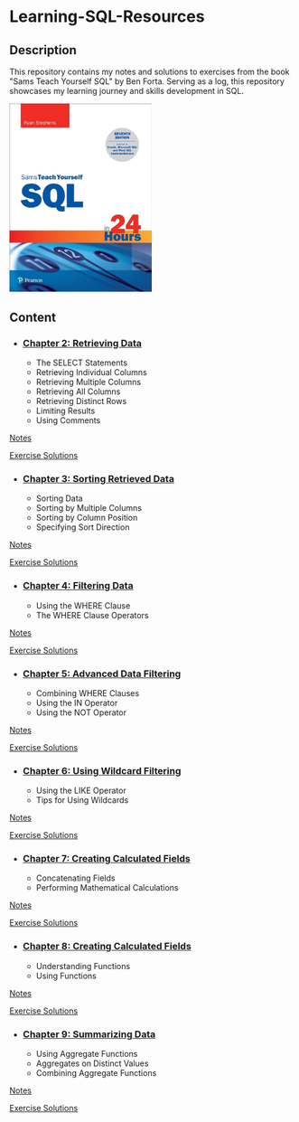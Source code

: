 # Learning-SQL-Resources

## Description

This repository contains my notes and solutions to exercises from the book "Sams Teach Yourself SQL" by Ben Forta. Serving as a log, this repository showcases my learning journey and skills development in SQL.

<p align="left">
    <img src="https://github.com/RicardoHRomero/Learning-SQL-Resources/blob/main/cover.jpg" alt="Texto Alternativo" width="252.3" height="333.3">
</p>

## Content

* ### [Chapter 2: Retrieving Data](https://github.com/RicardoHRomero/Learning-SQL-Resources/tree/main/Chapter_2)

  * The SELECT Statements
  * Retrieving Individual Columns
  * Retrieving Multiple Columns
  * Retrieving All Columns
  * Retrieving Distinct Rows
  * Limiting Results
  * Using Comments
    

[Notes](https://github.com/RicardoHRomero/Learning-SQL-Resources/tree/main/Chapter_2/Notes)

[Exercise Solutions](https://github.com/RicardoHRomero/Learning-SQL-Resources/tree/main/Chapter_2/Challenges)

* ### [Chapter 3: Sorting Retrieved Data](https://github.com/RicardoHRomero/Learning-SQL-Resources/tree/main/Chapter_3)

  * Sorting Data
  * Sorting by Multiple Columns
  * Sorting by Column Position
  * Specifying Sort Direction
    

[Notes](https://github.com/RicardoHRomero/Learning-SQL-Resources/tree/main/Chapter_3/Notes)

[Exercise Solutions](https://github.com/RicardoHRomero/Learning-SQL-Resources/tree/main/Chapter_3/Challenges)

* ### [Chapter 4: Filtering Data](https://github.com/RicardoHRomero/Learning-SQL-Resources/tree/main/Chapter_4)

  * Using the WHERE Clause
  * The WHERE Clause Operators

[Notes](https://github.com/RicardoHRomero/Learning-SQL-Resources/tree/main/Chapter_4/Notes)

[Exercise Solutions](https://github.com/RicardoHRomero/Learning-SQL-Resources/tree/main/Chapter_4/Challenges)


* ### [Chapter 5: Advanced Data Filtering](https://github.com/RicardoHRomero/Learning-SQL-Resources/tree/main/Chapter_5)

  * Combining WHERE Clauses
  * Using the IN Operator
  * Using the NOT Operator
    

[Notes](https://github.com/RicardoHRomero/Learning-SQL-Resources/tree/main/Chapter_5/Notes)

[Exercise Solutions](https://github.com/RicardoHRomero/Learning-SQL-Resources/tree/main/Chapter_5/Challenges)

* ### [Chapter 6: Using Wildcard Filtering](https://github.com/RicardoHRomero/Learning-SQL-Resources/tree/main/Chapter_6)

  * Using the LIKE Operator
  * Tips for Using Wildcards
    

[Notes](https://github.com/RicardoHRomero/Learning-SQL-Resources/tree/main/Chapter_6/Notes)

[Exercise Solutions](https://github.com/RicardoHRomero/Learning-SQL-Resources/tree/main/Chapter_6/Challenges)

* ### [Chapter 7: Creating Calculated Fields](https://github.com/RicardoHRomero/Learning-SQL-Resources/tree/main/Chapter_7)

  * Concatenating Fields
  * Performing Mathematical Calculations
    

[Notes](https://github.com/RicardoHRomero/Learning-SQL-Resources/tree/main/Chapter_7/Notes)

[Exercise Solutions](https://github.com/RicardoHRomero/Learning-SQL-Resources/tree/main/Chapter_7/Challenges)


* ### [Chapter 8: Creating Calculated Fields](https://github.com/RicardoHRomero/Learning-SQL-Resources/tree/main/Chapter_8)

  * Understanding Functions
  * Using Functions
    

[Notes](https://github.com/RicardoHRomero/Learning-SQL-Resources/tree/main/Chapter_8/Notes)

[Exercise Solutions](https://github.com/RicardoHRomero/Learning-SQL-Resources/tree/main/Chapter_8/Challenges)


* ### [Chapter 9: Summarizing Data](https://github.com/RicardoHRomero/Learning-SQL-Resources/tree/main/Chapter_9)

  * Using Aggregate Functions
  * Aggregates on Distinct Values
  * Combining Aggregate Functions
    

[Notes](https://github.com/RicardoHRomero/Learning-SQL-Resources/tree/main/Chapter_9/Notes)

[Exercise Solutions](https://github.com/RicardoHRomero/Learning-SQL-Resources/tree/main/Chapter_9/Challenges)

